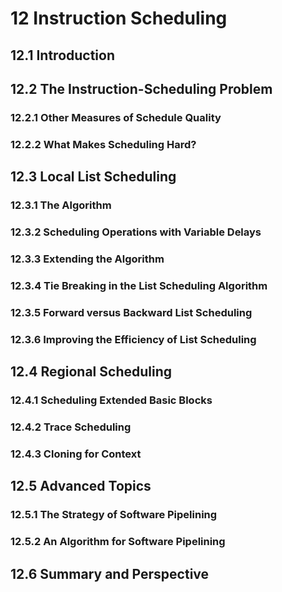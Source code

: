 # 12 Instruction Scheduling
## 12.1 Introduction
## 12.2 The Instruction-Scheduling Problem
### 12.2.1 Other Measures of Schedule Quality
### 12.2.2 What Makes Scheduling Hard?
## 12.3 Local List Scheduling
### 12.3.1 The Algorithm
### 12.3.2 Scheduling Operations with Variable Delays
### 12.3.3 Extending the Algorithm
### 12.3.4 Tie Breaking in the List Scheduling Algorithm
### 12.3.5 Forward versus Backward List Scheduling
### 12.3.6 Improving the Efficiency of List Scheduling
## 12.4 Regional Scheduling
### 12.4.1 Scheduling Extended Basic Blocks
### 12.4.2 Trace Scheduling
### 12.4.3 Cloning for Context
## 12.5 Advanced Topics
### 12.5.1 The Strategy of Software Pipelining
### 12.5.2 An Algorithm for Software Pipelining
## 12.6 Summary and Perspective
